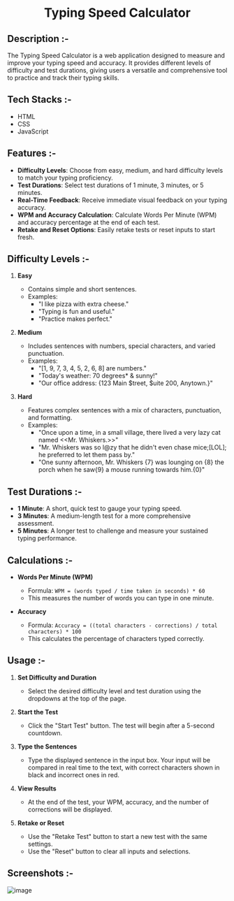 # <p align="center">Typing Speed Calculator</p>

## Description :-

The Typing Speed Calculator is a web application designed to measure and improve your typing speed and accuracy. It provides different levels of difficulty and test durations, giving users a versatile and comprehensive tool to practice and track their typing skills.

## Tech Stacks :-

- HTML
- CSS
- JavaScript

## Features :-

- **Difficulty Levels**: Choose from easy, medium, and hard difficulty levels to match your typing proficiency.
- **Test Durations**: Select test durations of 1 minute, 3 minutes, or 5 minutes.
- **Real-Time Feedback**: Receive immediate visual feedback on your typing accuracy.
- **WPM and Accuracy Calculation**: Calculate Words Per Minute (WPM) and accuracy percentage at the end of each test.
- **Retake and Reset Options**: Easily retake tests or reset inputs to start fresh.

## Difficulty Levels :-

1. **Easy**
   - Contains simple and short sentences.
   - Examples:
     - "I like pizza with extra cheese."
     - "Typing is fun and useful."
     - "Practice makes perfect."

2. **Medium**
   - Includes sentences with numbers, special characters, and varied punctuation.
   - Examples:
     - "[1, 9, 7, 3, 4, 5, 2, 6, 8] are numbers."
     - "Today's weather: 70 degrees* & sunny!"
     - "Our office address: {123 Main $treet, $uite 200, Anytown.}"

3. **Hard**
   - Features complex sentences with a mix of characters, punctuation, and formatting.
   - Examples:
     - "Once upon a time, in a small village, there lived a very lazy cat named <<Mr. Whiskers.>>"
     - "Mr. Whiskers was so l@zy that he didn't even chase mice;[LOL]; he preferred to let them pass by."
     - "One sunny afternoon, Mr. Whiskers {7} was lounging on {8} the porch when he saw{9} a mouse running towards him.{0}"

## Test Durations :-

- **1 Minute**: A short, quick test to gauge your typing speed.
- **3 Minutes**: A medium-length test for a more comprehensive assessment.
- **5 Minutes**: A longer test to challenge and measure your sustained typing performance.

## Calculations :-

- **Words Per Minute (WPM)**
  - Formula: `WPM = (words typed / time taken in seconds) * 60`
  - This measures the number of words you can type in one minute.

- **Accuracy**
  - Formula: `Accuracy = ((total characters - corrections) / total characters) * 100`
  - This calculates the percentage of characters typed correctly.

## Usage :-

1. **Set Difficulty and Duration**
   - Select the desired difficulty level and test duration using the dropdowns at the top of the page.

2. **Start the Test**
   - Click the "Start Test" button. The test will begin after a 5-second countdown.

3. **Type the Sentences**
   - Type the displayed sentence in the input box. Your input will be compared in real time to the text, with correct characters shown in black and incorrect ones in red.

4. **View Results**
   - At the end of the test, your WPM, accuracy, and the number of corrections will be displayed.

5. **Retake or Reset**
   - Use the "Retake Test" button to start a new test with the same settings.
   - Use the "Reset" button to clear all inputs and selections.

## Screenshots :-

![image](https://github.com/user-attachments/assets/dc89016b-2cac-4a16-a826-cbf488e65bfb)
